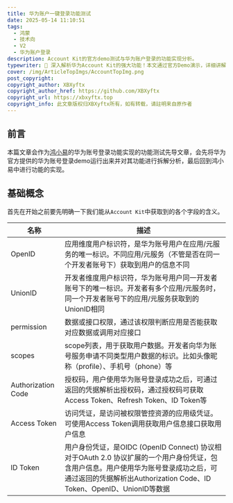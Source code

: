 ```yaml
---
title: 华为账户一键登录功能测试
date: 2025-05-14 11:10:51
tags:
  - 鸿蒙
  - 技术向
  - V2
  - 华为账户登录
description: Account Kit的官方demo测试与华为账户登录的功能实现分析。
typewriter: 🔐 深入解析华为Account Kit的强大功能！本文通过官方Demo演示，详细讲解了华为账号一键登录的完整实现流程。从OpenID、UnionID等核心概念到Authorization Code、Access Token的具体应用，系统阐述了华为账号服务的技术架构。通过实际代码示例和功能测试，帮助开发者快速掌握华为账号登录的集成方法，为鸿蒙应用提供安全便捷的用户认证体验，提升应用的用户留存率和使用体验。
cover: /img/ArticleTopImgs/AccountTopImg.png
post_copyright:
copyright_author: XBXyftx
copyright_author_href: https://github.com/XBXyftx
copyright_url: https://xbxyftx.top
copyright_info: 此文章版权归XBXyftx所有，如有转载，请註明来自原作者
---
```


## 前言

本篇文章会作为[鸿小易](https://xbxyftx.top/2025/03/31/%E2%80%9Chongxiaoyi%E2%80%9D/)的华为账号登录功能实现的功能测试先导文章，会先将华为官方提供的华为账号登录demo运行出来并对其功能进行拆解分析，最后回到鸿小易中进行功能的实现。

## 基础概念

首先在开始之前要先明确一下我们能从`Account Kit`中获取到的各个字段的含义。

| 名称 | 描述 |
| ---- | ---- |
| OpenID | 应用维度用户标识符，是华为账号用户在应用/元服务的唯一标识。不同应用/元服务（不管是否在同一个开发者账号下）获取到用户的信息不同 |
| UnionID | 开发者维度用户标识符，华为账号用户同一开发者账号下的唯一标识。开发者有多个应用/元服务时，同一个开发者账号下的应用/元服务获取到的UnionID相同 |
| permission | 数据或接口权限，通过该权限判断应用是否能获取对应数据或调用对应接口 |
| scopes | scope列表，用于获取用户数据。开发者向华为账号服务申请不同类型用户数据的标识。比如头像昵称（profile）、手机号（phone）等 |
| Authorization Code | 授权码，用户使用华为账号登录成功之后，可通过返回的凭据解析出授权码，通过授权码可获取Access Token、Refresh Token、ID Token等 |
| Access Token | 访问凭证，是访问被权限管控资源的应用级凭证。可使用Access Token调用获取用户信息接口获取用户信息 |
| ID Token | 用户身份凭证，是OIDC (OpenID Connect) 协议相对于OAuth 2.0 协议扩展的一个用户身份凭证，包含用户信息。用户使用华为账号登录成功之后，可通过返回的凭据解析出Authorization Code、ID Token、OpenID、UnionID等数据 | 